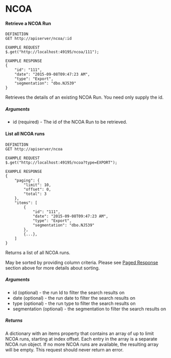 # NCOA

#### Retrieve a NCOA Run

```
DEFINITION
GET http://apiserver/ncoa/:id

EXAMPLE REQUEST
$.get("http://localhost:49195/ncoa/111");

EXAMPLE RESPONSE
{
    "id": "111",
    "date": "2015-09-08T09:47:23 AM",
    "type": "Export",
    "segmentation": "dbo.NJ539"
}

```

Retrieves the details of an existing NCOA Run. You need only supply the id.

##### Arguments

* id (required) - The id of the NCOA Run to be retrieved.

#### List all NCOA runs

```
DEFINITION
GET http://apiserver/ncoa

EXAMPLE REQUEST
$.get("http://localhost:49195/ncoa?type=EXPORT");

EXAMPLE RESPONSE
{
    "paging": {
        "limit": 10,
        "offset": 0,
        "total": 3
    },
    "items": [
        {
            "id": "111",
            "date": "2015-09-08T09:47:23 AM",
            "type": "Export",
            "segmentation": "dbo.NJ539"
        },
        {...},
    ]
}

```

Returns a list of all NCOA runs.

May be sorted by providing column criteria. Please see [Paged Response](#paged-response) section above for more details about sorting.

##### Arguments

* id (optional) - the run Id to filter the search results on
* date (optional) - the run date to filter the search results on
* type (optional) - the run type to filter the search results on
* segmentation (optional) - the segmentation to filter the search results on

##### Returns

A dictionary with an items property that contains an array of up to limit NCOA runs, starting at index offset. Each entry in the array is a separate NCOA run object. If no more NCOA runs are available, the resulting array will be empty. This request should never return an error.